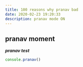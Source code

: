 ```yaml
---
title: 100 reasons why pranav bad
date: 2020-02-23 19:20:33
description: pranav mode ON
---
```






## pranav moment

***pranav test***

```js
console.pranav()
```